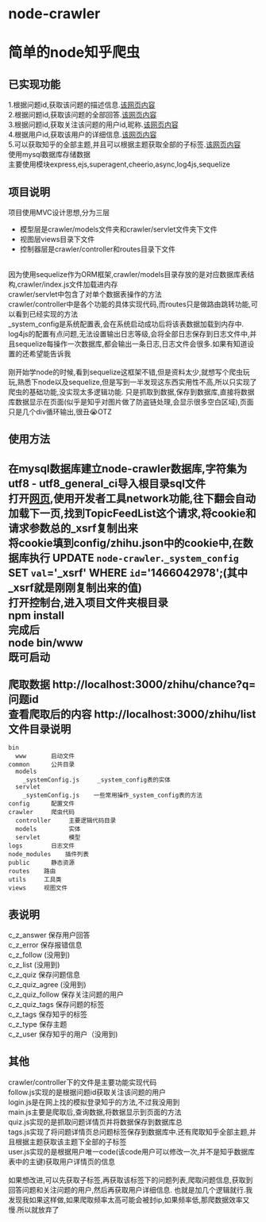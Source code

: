 # node-crawler
# 简单的node知乎爬虫
已实现功能<br>
- 
  1.根据问题id,获取该问题的描述信息.[该网页内容](https://www.zhihu.com/question/26792975)<br>
  2.根据问题id,获取该问题的全部回答.[该网页内容](https://www.zhihu.com/question/26792975)<br>
  3.根据问题id,获取关注该问题的用户id,昵称.[该网页内容](https://www.zhihu.com/question/26792975/followers)<br>
  4.根据用户id,获取该用户的详细信息.[该网页内容](https://www.zhihu.com/people/wo-de-dai-ma-bei-mao-chi-liao/about)<br>
  5.可以获取知乎的全部主题,并且可以根据主题获取全部的子标签.[该网页内容](https://www.zhihu.com/topic)<br>
使用mysql数据库存储数据<br>
主要使用模块express,ejs,superagent,cheerio,async,log4js,sequelize<br>

项目说明
-
项目使用MVC设计思想,分为三层<br>
* 模型层是crawler/models文件夹和crawler/servlet文件夹下文件<br>
* 视图层views目录下文件<br>
* 控制器层是crawler/controller和routes目录下文件<br>
<br>
因为使用sequelize作为ORM框架,crawler/models目录存放的是对应数据库表结构,crawler/index.js文件加载进内存<br>
crawler/servlet中包含了对单个数据表操作的方法<br>
crawler/controller中是各个功能的具体实现代码,而routes只是做路由跳转功能,可以看到已经实现的方法<br>
_system_config是系统配置表,会在系统启动成功后将该表数据加载到内存中.<br>
log4js的配置有点问题,无法设置输出日志等级,会将全部日志保存到日志文件中,并且sequelize每操作一次数据库,都会输出一条日志,日志文件会很多.如果有知道设置的还希望能告诉我<br>
<br>
刚开始学node的时候,看到sequelize这框架不错,但是资料太少,就想写个爬虫玩玩,熟悉下node以及sequelize,但是写到一半发现这东西实用性不高,所以只实现了爬虫的基础功能,没实现太多逻辑功能.
只是抓取到数据,保存到数据库,直接将数据库数据显示在页面(似乎是知乎对图片做了防盗链处理,会显示很多空白区域),页面只是几个div循环输出,很丑😭OTZ


使用方法
-
在mysql数据库建立node-crawler数据库,字符集为utf8 - utf8_general_ci导入根目录sql文件<br>
打开[网页](https://www.zhihu.com/topics),使用开发者工具network功能,往下翻会自动加载下一页,找到TopicFeedList这个请求,将cookie和请求参数总的_xsrf复制出来<br>
将cookie填到config/zhihu.json中的cookie中,在数据库执行
UPDATE `node-crawler`.`_system_config` SET `val`='_xsrf' WHERE `id`='1466042978';(其中_xsrf就是刚刚复制出来的值)<br>
打开控制台,进入项目文件夹根目录<br>npm install<br>完成后<br>node bin/www<br>既可启动<br>
<br>
爬取数据  http://localhost:3000/zhihu/chance?q=问题id<br>
查看爬取后的内容  http://localhost:3000/zhihu/list<br>
文件目录说明
-
```
bin
  www       启动文件
common      公共目录
  models
    _systemConfig.js     _system_config表的实体
  servlet
    _systemConfig.js    一些常用操作_system_config表的方法
config      配置文件
crawler     爬虫代码
  controller     主要逻辑代码目录
  models         实体
  servlet        模型
logs        日志文件
node_modules    插件列表
public      静态资源
routes    路由
utils     工具类
views     视图文件
```
表说明
-
c_z_answer  保存用户回答<br>
c_z_error   保存报错信息<br>
c_z_follow  (没用到)<br>
c_z_list    (没用到)<br>
c_z_quiz    保存问题信息<br>
c_z_quiz_agree  (没用到)<br>
c_z_quiz_follow  保存关注问题的用户<br>
c_z_quiz_tags   保存问题的标签<br>
c_z_tags   保存知乎的标签<br>
c_z_type   保存主题<br>
c_z_user   保存知乎的用户（没用到)<br>


其他
-
crawler/controller下的文件是主要功能实现代码<br>
follow.js实现的是根据问题id获取关注该问题的用户<br>
login.js是在网上找的模拟登录知乎的方法,不过我没用到<br>
main.js主要是爬取后,查询数据,将数据显示到页面的方法<br>
quiz.js实现的是抓取问题详情页并将数据保存到数据库总<br>
tags.js实现了将问题详情页总问题标签保存到数据库中.还有爬取知乎全部主题,并且根据主题获取该主题下全部的子标签<br>
user.js实现的是根据用户唯一code(该code用户可以修改一次,并不是知乎数据库表中的主键)获取用户详情页的信息<br>
<br>
如果想改进,可以先获取子标签,再获取该标签下的问题列表,爬取问题信息,获取到回答问题和关注问题的用户,然后再获取用户详细信息.
也就是加几个逻辑就行.我发现我如果这样做,如果爬取频率太高可能会被封ip,如果频率低,那爬数据效率又慢.所以就放弃了
